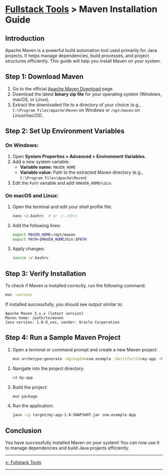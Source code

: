 # [Fullstack Tools](../) > Maven Installation Guide

## Introduction
Apache Maven is a powerful build automation tool used primarily for Java projects. It helps manage dependencies, build processes, and project structures efficiently. This guide will help you install Maven on your system.

## Step 1: Download Maven
1. Go to the official [Apache Maven Download](https://maven.apache.org/download.cgi) page.
2. Download the latest **binary zip file** for your operating system (Windows, macOS, or Linux).
3. Extract the downloaded file to a directory of your choice (e.g., `C:\Program Files\Apache\Maven` on Windows or `/opt/maven` on Linux/macOS).

## Step 2: Set Up Environment Variables
### On Windows:
1. Open **System Properties > Advanced > Environment Variables**.
2. Add a new system variable:
   - **Variable name:** `MAVEN_HOME`
   - **Variable value:** Path to the extracted Maven directory (e.g., `C:\Program Files\Apache\Maven`)
3. Edit the `Path` variable and add `%MAVEN_HOME%\bin`.

### On macOS and Linux:
1. Open the terminal and edit your shell profile file:
   ```sh
   nano ~/.bashrc  # or ~/.zshrc
   ```
2. Add the following lines:
   ```sh
   export MAVEN_HOME=/opt/maven
   export PATH=$MAVEN_HOME/bin:$PATH
   ```
3. Apply changes:
   ```sh
   source ~/.bashrc
   ```

## Step 3: Verify Installation
To check if Maven is installed correctly, run the following command:
```sh
mvn -version
```
If installed successfully, you should see output similar to:
```
Apache Maven 3.x.x (latest version)
Maven home: /path/to/maven
Java version: 1.8.0_xxx, vendor: Oracle Corporation
```

## Step 4: Run a Sample Maven Project
1. Open a terminal or command prompt and create a new Maven project:
   ```sh
   mvn archetype:generate -DgroupId=com.example -DartifactId=my-app -DarchetypeArtifactId=maven-archetype-quickstart -DinteractiveMode=false
   ```
2. Navigate into the project directory:
   ```sh
   cd my-app
   ```
3. Build the project:
   ```sh
   mvn package
   ```
4. Run the application:
   ```sh
   java -cp target/my-app-1.0-SNAPSHOT.jar com.example.App
   ```

## Conclusion
You have successfully installed Maven on your system! You can now use it to manage dependencies and build Java projects efficiently.

---

[← Fullstack Tools ](../)

---